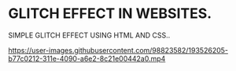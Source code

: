 # GLITCH EFFECT IN WEBSITES.
SIMPLE GLITCH EFFECT USING HTML AND CSS..

https://user-images.githubusercontent.com/98823582/193526205-b77c0212-311e-4090-a6e2-8c21e00442a0.mp4
